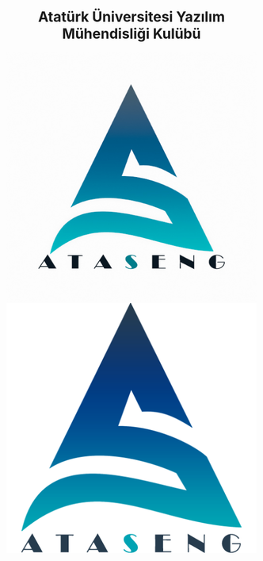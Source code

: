 <h1 align="center">
    Atatürk Üniversitesi Yazılım Mühendisliği Kulübü
</h1>

<p align="center">
    <a href="https://ataseng.github.io/">
        <img src="./assets/512_512_dark.jpg#gh-dark-mode-only">
        <img src="./assets/512_512_light.png#gh-light-mode-only">
    </a>
</p>
